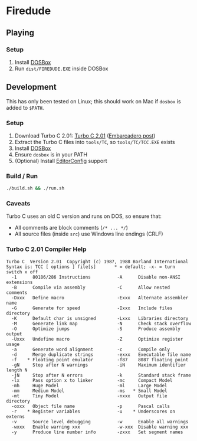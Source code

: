 # Firedude

## Playing

### Setup

1. Install [DOSBox](https://www.dosbox.com/)
2. Run `dist/FIREDUDE.EXE` inside DOSBox

## Development

This has only been tested on Linux; this should work on Mac if `dosbox` is added to `$PATH`.

### Setup

1. Download Turbo C 2.01: [Turbo C 2.01](https://cc.embarcadero.com/item/25636) ([Embarcadero post](https://edn.embarcadero.com/article/20841))
2. Extract the Turbo C files into `tools/TC`, so `tools/TC/TCC.EXE` exists
3. Install [DOSBox](https://www.dosbox.com/)
4. Ensure `dosbox` is in your PATH
5. (Optional) Install [EditorConfig](https://editorconfig.org) support

### Build / Run

```bash
./build.sh && ./run.sh
```

### Caveats

Turbo C uses an old C version and runs on DOS, so ensure that:

-   All comments are block comments (`/* ... */`)
-   All source files (inside `src`) use Windows line endings (CRLF)

### Turbo C 2.01 Compiler Help

```
Turbo C  Version 2.01  Copyright (c) 1987, 1988 Borland International
Syntax is: TCC [ options ] file[s]       * = default; -x- = turn switch x off
  -1      80186/286 Instructions          -A      Disable non-ANSI extensions
  -B      Compile via assembly            -C      Allow nested comments
  -Dxxx   Define macro                    -Exxx   Alternate assembler name
  -G      Generate for speed              -Ixxx   Include files directory
  -K      Default char is unsigned        -Lxxx   Libraries directory
  -M      Generate link map               -N      Check stack overflow
  -O      Optimize jumps                  -S      Produce assembly output
  -Uxxx   Undefine macro                  -Z      Optimize register usage
  -a      Generate word alignment         -c      Compile only
  -d      Merge duplicate strings         -exxx   Executable file name
  -f    * Floating point emulator         -f87    8087 floating point
  -gN     Stop after N warnings           -iN     Maximum identifier length N
  -jN     Stop after N errors             -k      Standard stack frame
  -lx     Pass option x to linker         -mc     Compact Model
  -mh     Huge Model                      -ml     Large Model
  -mm     Medium Model                    -ms   * Small Model
  -mt     Tiny Model                      -nxxx   Output file directory
  -oxxx   Object file name                -p      Pascal calls
  -r    * Register variables              -u    * Underscores on externs
  -v      Source level debugging          -w      Enable all warnings
  -wxxx   Enable warning xxx              -w-xxx  Disable warning xxx
  -y      Produce line number info        -zxxx   Set segment names
```
